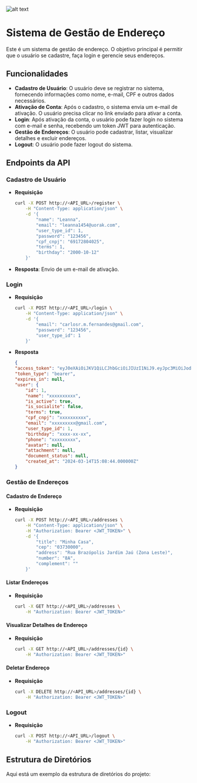 ![alt text](https://www.impacta.edu.br/themes/wc_agenciar3/images/logo-new.png)
# Sistema de Gestão de Endereço

Este é um sistema de gestão de endereço. O objetivo principal é permitir que o usuário se cadastre, faça login e gerencie seus endereços.

## Funcionalidades

- **Cadastro de Usuário**: O usuário deve se registrar no sistema, fornecendo informações como nome, e-mail, CPF e outros dados necessários.
- **Ativação de Conta**: Após o cadastro, o sistema envia um e-mail de ativação. O usuário precisa clicar no link enviado para ativar a conta.
- **Login**: Após ativação da conta, o usuário pode fazer login no sistema com e-mail e senha, recebendo um token JWT para autenticação.
- **Gestão de Endereços**: O usuário pode cadastrar, listar, visualizar detalhes e excluir endereços.
- **Logout**: O usuário pode fazer logout do sistema.

## Endpoints da API

### Cadastro de Usuário
- **Requisição**
    ```bash
    curl -X POST http://<API_URL>/register \
        -H "Content-Type: application/json" \
        -d '{
            "name": "Leanna",
            "email": "leanna1454@uorak.com",
            "user_type_id": 1,
            "password": "123456",
            "cpf_cnpj": "69172804025",
            "terms": 1,
            "birthday": "2000-10-12"
        }'
    ```
- **Resposta**: Envio de um e-mail de ativação.

### Login
- **Requisição**
    ```bash
    curl -X POST http://<API_URL>/login \
        -H "Content-Type: application/json" \
        -d '{
            "email": "carlosr.m.fernandes@gmail.com",
            "password": "123456",
            "user_type_id": 1
        }'
    ```
- **Resposta**
    ```json
    {
    "access_token": "eyJ0eXAiOiJKV1QiLCJhbGciOiJIUzI1NiJ9.eyJpc3MiOiJodtZWZjOWM5NTgyNjg3Lmhlcm9rdWFwcC5jb20vYXBpL2xvZ2luIiwiaWF0IjoxNzEyMDc4Mjg0LCJuYmYiOjE3MTIwNzgyODQsImp0aSI6ImRPajVkTng4WEgxdVJ5TVkiLCJzdWIiOiIxIiwicHJ2IjoiMjNiZDVjODk0OWY2MDBhZGIzOWU3MDFjNDAwODcyZGI3YTU5NzZmNyJ9.oBAOYBcADNUiwFKgM",
    "token_type": "bearer",
    "expires_in": null,
    "user": {
        "id": 1,
        "name": "xxxxxxxxxx",
        "is_active": true,
        "is_socialite": false,
        "terms": true,
        "cpf_cnpj": "xxxxxxxxxx",
        "email": "xxxxxxxxx@gmail.com",
        "user_type_id": 1,
        "birthday": "xxxx-xx-xx",
        "phone": "xxxxxxxxx",
        "avatar": null,
        "attachment": null,
        "document_status": null,
        "created_at": "2024-03-14T15:08:44.000000Z"
    }

### Gestão de Endereços

#### Cadastro de Endereço
- **Requisição**
    ```bash
    curl -X POST http://<API_URL>/addresses \
        -H "Content-Type: application/json" \
        -H "Authorization: Bearer <JWT_TOKEN>" \
        -d '{
            "title": "Minha Casa",
            "cep": "03730000",
            "address": "Rua Brazópolis Jardim Jaú (Zona Leste)",
            "number": "8A",
            "complement": ""
        }'
    ```

#### Listar Endereços
- **Requisição**
    ```bash
    curl -X GET http://<API_URL>/addresses \
        -H "Authorization: Bearer <JWT_TOKEN>"
    ```

#### Visualizar Detalhes de Endereço
- **Requisição**
    ```bash
    curl -X GET http://<API_URL>/addresses/{id} \
        -H "Authorization: Bearer <JWT_TOKEN>"
    ```

#### Deletar Endereço
- **Requisição**
    ```bash
    curl -X DELETE http://<API_URL>/addresses/{id} \
        -H "Authorization: Bearer <JWT_TOKEN>"
    ```

### Logout
- **Requisição**
    ```bash
    curl -X POST http://<API_URL>/logout \
        -H "Authorization: Bearer <JWT_TOKEN>"
    ```

## Estrutura de Diretórios

Aqui está um exemplo da estrutura de diretórios do projeto:


